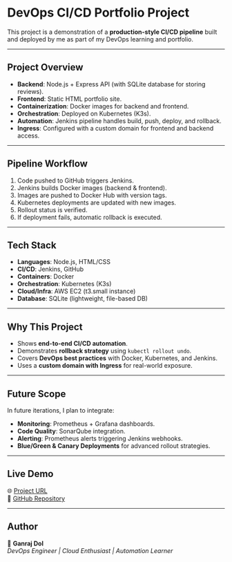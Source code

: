 # DevOps CI/CD Portfolio Project

This project is a demonstration of a **production-style CI/CD pipeline** built and deployed by me as part of my DevOps learning and portfolio.

---

## Project Overview
- **Backend**: Node.js + Express API (with SQLite database for storing reviews).
- **Frontend**: Static HTML portfolio site.
- **Containerization**: Docker images for backend and frontend.
- **Orchestration**: Deployed on Kubernetes (K3s).
- **Automation**: Jenkins pipeline handles build, push, deploy, and rollback.
- **Ingress**: Configured with a custom domain for frontend and backend access.

---

## Pipeline Workflow
1. Code pushed to GitHub triggers Jenkins.
2. Jenkins builds Docker images (backend & frontend).
3. Images are pushed to Docker Hub with version tags.
4. Kubernetes deployments are updated with new images.
5. Rollout status is verified.
6. If deployment fails, automatic rollback is executed.

---

##  Tech Stack
- **Languages**: Node.js, HTML/CSS
- **CI/CD**: Jenkins, GitHub
- **Containers**: Docker
- **Orchestration**: Kubernetes (K3s)
- **Cloud/Infra**: AWS EC2 (t3.small instance)
- **Database**: SQLite (lightweight, file-based DB)

---

##  Why This Project
- Shows **end-to-end CI/CD automation**.
- Demonstrates **rollback strategy** using `kubectl rollout undo`.
- Covers **DevOps best practices** with Docker, Kubernetes, and Jenkins.
- Uses a **custom domain with Ingress** for real-world exposure.

---

## Future Scope
In future iterations, I plan to integrate:
- **Monitoring**: Prometheus + Grafana dashboards.
- **Code Quality**: SonarQube integration.
- **Alerting**: Prometheus alerts triggering Jenkins webhooks.
- **Blue/Green & Canary Deployments** for advanced rollout strategies.

---

##  Live Demo
🌐 [Project URL](https://cicd.devopsbyganraj.cloud)  
📂 [GitHub Repository](https://github.com/GANRAJ99215/devops-portfolio)

---

##  Author
👤 **Ganraj Dol**  
*DevOps Engineer | Cloud Enthusiast | Automation Learner*
